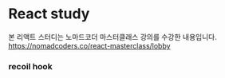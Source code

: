 # React study

본 리액트 스터디는 노마드코더 마스터클래스 강의를 수강한 내용입니다. \
https://nomadcoders.co/react-masterclass/lobby

### recoil hook
